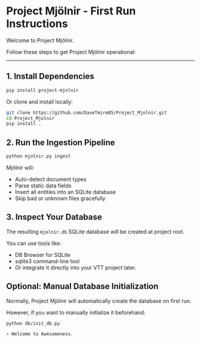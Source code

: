 # Project Mjölnir - First Run Instructions

Welcome to Project Mjölnir.

Follow these steps to get Project Mjölnir operational:

---

## 1. Install Dependencies

```bash
pip install project-mjolnir
```

Or clone and install locally:

```bash
git clone https://github.com/DaveTmire85/Project_Mjolnir.git
cd Project_Mjolnir
pip install .
```

## 2. Run the Ingestion Pipeline

```bash
python mjolnir.py ingest
```

Mjölnir will:

- Auto-detect document types
- Parse static data fields
- Insert all entities into an SQLite database
- Skip bad or unknown files gracefully

## 3. Inspect Your Database

The resulting `mjolnir.db` SQLite database will be created at project root.

You can use tools like:

- DB Browser for SQLite
- sqlite3 command-line tool
- Or integrate it directly into your VTT project later.

## Optional: Manual Database Initialization

Normally, Project Mjölnir will automatically create the database on first run.

However, if you want to manually initialize it beforehand:

```bash
python db/init_db.py

⚡ Welcome to Awesomeness.